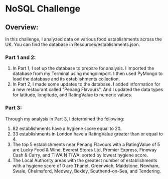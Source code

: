# NoSQL Challenge

## Overview:
In this challenge, I analyzed data on various food establishments across the UK. You can find the database in Resources/establishments.json.

### Part 1 and 2:
1. In Part 1, I set up the database to prepare for analysis. I imported the database from my Terminal using mongoimport. I then used PyMongo to load the database and its establishments collection.
2. In Part 2, I made some updates to the database. I added information for a new restaurant called "Penang Flavours". And I updated the data types for latitude, longitude, and RatingValue to numeric values.

### Part 3:
Through my analysis in Part 3, I determined the following:
1. 82 establishments have a hygiene score equal to 20.
2. 33 establishments in London have a RatingValue greater than or equal to 4.
3. The top 5 establishments near Penang Flavours with a RatingValue of 5 are Lucky Food & Wine, Everest Stores Ltd, Premier Express, Fineway Cash & Carry, and TIWA N TIWA, sorted by lowest hygiene score.
4. The Local Authority areas with the greatest number of establishments with a hygiene score of 0 are Thanet, Greenwich, Maidstone, Newham, Swale, Chelmsford, Medway, Bexley, Southend-on-Sea, and Tendering.
